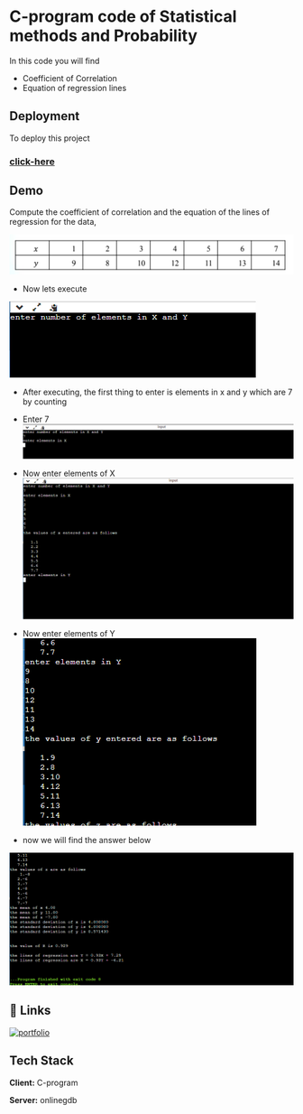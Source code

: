 
# C-program code of Statistical methods and Probability 

In this code you will find
* Coefficient of Correlation
* Equation of regression lines





## Deployment

To deploy this project 


 ### [click-here](https://onlinegdb.com/n3QAwDst0)

 



## Demo

Compute the coefficient of correlation and the equation of the lines of regression for the data,

![App Screenshot](https://raw.githubusercontent.com/HariKarumuri/probability-solver/main/images%20for%20readme%20file/Screenshot%20(19).png)

* Now lets execute

![ss1](https://raw.githubusercontent.com/HariKarumuri/probability-solver/main/images%20for%20readme%20file/Screenshot%20(20).png)

* After executing, the first thing to enter is elements in x and y which are 7 by counting
* Enter 7 
![ss2](https://raw.githubusercontent.com/HariKarumuri/probability-solver/main/images%20for%20readme%20file/Screenshot%20(21).png)

* Now enter elements of X 
![ss3](https://raw.githubusercontent.com/HariKarumuri/probability-solver/main/images%20for%20readme%20file/Screenshot%20(22).png)

* Now enter elements of Y 
![ss4](https://raw.githubusercontent.com/HariKarumuri/probability-solver/main/images%20for%20readme%20file/Screenshot%20(23).png)

* now we will find the answer below

![ss5](https://raw.githubusercontent.com/HariKarumuri/probability-solver/main/images%20for%20readme%20file/Screenshot%20(24).png)


## 🔗 Links
[![portfolio](https://img.shields.io/badge/my_portfolio-000?style=for-the-badge&logo=ko-fi&logoColor=white)](https://harikarumuri.github.io/website/)


## Tech Stack

**Client:** C-program

**Server:** onlinegdb

